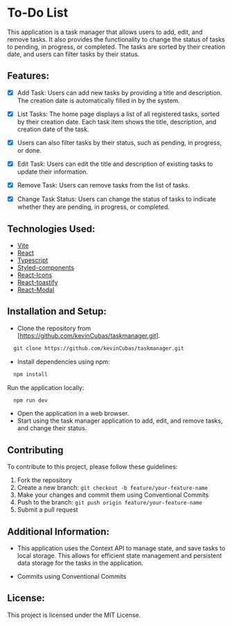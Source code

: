 # To-Do List
This application is a task manager that allows users to add, edit, and remove tasks. It also provides the functionality to change the status of tasks to pending, in progress, or completed. The tasks are sorted by their creation date, and users can filter tasks by their status.

## Features:

- [x] Add Task: Users can add new tasks by providing a title and description. The creation date is automatically filled in by the system.

- [x] List Tasks: The home page displays a list of all registered tasks, sorted by their creation date. Each task item shows the title, description, and creation date of the task. 

- [x] Users can also filter tasks by their status, such as pending, in progress, or done.

- [x] Edit Task: Users can edit the title and description of existing tasks to update their information.

- [x] Remove Task: Users can remove tasks from the list of tasks.

- [x] Change Task Status: Users can change the status of tasks to indicate whether they are pending, in progress, or completed.

## Technologies Used:

- [Vite](https://vitejs.dev/)
- [React](https://react.dev/)
- [Typescript](https://www.typescriptlang.org/pt/)
- [Styled-components](https://styled-components.com/)
- [React-Icons](https://react-icons.github.io/react-icons/)
- [React-toastify](https://fkhadra.github.io/react-toastify/introduction)
- [React-Modal](https://reactcommunity.org/react-modal/)

## Installation and Setup:
- Clone the repository from [https://github.com/kevinCubas/taskmanager.git].

```cl
  git clone https://github.com/kevinCubas/taskmanager.git
```
- Install dependencies using npm:
```cl
  npm install
```
Run the application locally:

```cl
  npm run dev
```

- Open the application in a web browser.
- Start using the task manager application to add, edit, and remove tasks, and change their status.

## Contributing

To contribute to this project, please follow these guidelines:

1. Fork the repository
2. Create a new branch: `git checkout -b feature/your-feature-name`
3. Make your changes and commit them using Conventional Commits
4. Push to the branch: `git push origin feature/your-feature-name`
5. Submit a pull request

## Additional Information:
- This application uses the Context API to manage state, and save tasks to local storage. This allows for efficient state management and persistent data storage for the tasks in the application.

- Commits using Conventional Commits





## License:
This project is licensed under the MIT License.
